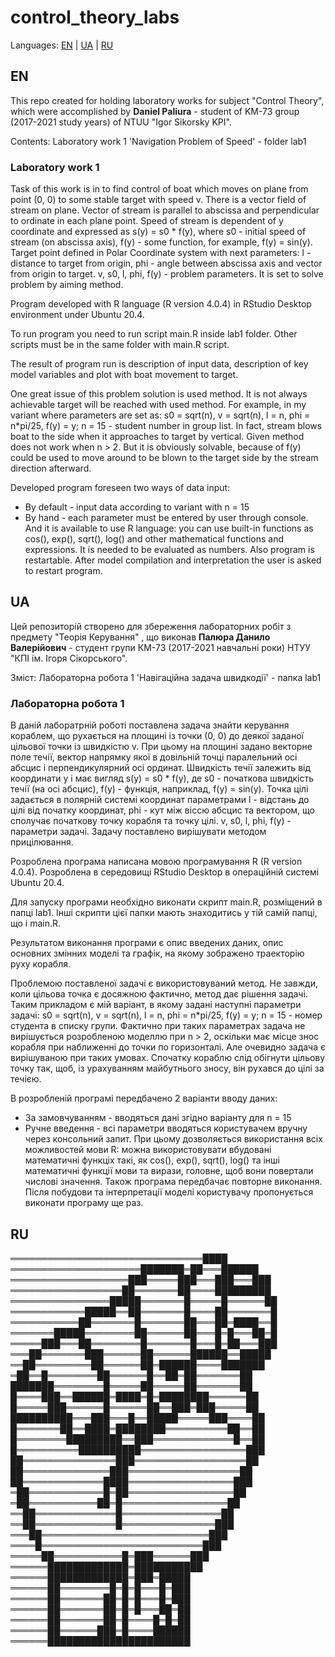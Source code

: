 # control_theory_labs

Languages: [EN](#EN) | [UA](#UA) | [RU](#RU)

## EN

This repo created for holding laboratory works for subject "Control Theory",
which were accomplished by **Daniel Paliura** - student of KM-73 group 
(2017-2021 study years) of NTUU "Igor Sikorsky KPI".

Contents:
Laboratory work 1 'Navigation Problem of Speed' - folder lab1

### Laboratory work 1

Task of this work is in to find control of boat which moves on plane from point
(0, 0) to some stable target with speed v. There is a vector field of stream on
plane. Vector of stream is parallel to abscissa and perpendicular to ordinate in
each plane point. Speed of stream is dependent of y coordinate and expressed as
s(y) = s0 * f(y), 
where s0 - initial speed of stream (on abscissa axis), f(y) - some function, for
example, f(y) = sin(y). Target point defined in Polar Coordinate system with
next parameters:
l - distance to target from origin,
phi - angle between abscissa axis and vector from origin to target.
v, s0, l, phi, f(y) - problem parameters. It is set to solve problem by aiming
method.

Program developed with R language (R version 4.0.4) in RStudio Desktop 
environment under Ubuntu 20.4.

To run program you need to run script main.R inside lab1 folder. Other scripts
must be in the same folder with main.R script.

The result of program run is description of input data, description of key model
variables and plot with boat movement to target.

One great issue of this problem solution is used method. It is not always 
achievable target will be reached with used method. For example, in my variant
where parameters are set as:
s0 = sqrt(n), v = sqrt(n), l = n, phi = n*pi/25, f(y) = y; 
n = 15 - student number in group list.
In fact, stream blows boat to the side when it approaches to target by vertical.
Given method does not work when n > 2. But it is obviously solvable, because of
f(y) could be used to move around to be blown to the target side by the stream
direction afterward.

Developed program foreseen two ways of data input:
+ By default - input data according to variant with n = 15
+ By hand - each parameter must be entered by user through console. And it is
  available to use R language: you can use built-in functions as cos(), exp(), 
  sqrt(), log() and other mathematical functions and expressions. It is needed
  to be evaluated as numbers.
Also program is restartable. After model compilation and interpretation the user
is asked to restart program.


## UA

Цей репозиторій створено для збереження лабораторних робіт з предмету
"Теорія Керування" , що виконав **Палюра Данило Валерійович** - студент групи 
КМ-73 (2017-2021 навчальні роки) НТУУ "КПІ ім. Ігоря Сікорського". 

Зміст:
Лабораторна робота 1 'Навігаційна задача швидкодії' - папка lab1

### Лабораторна робота 1

В даній лаборатрній роботі поставлена задача знайти керування кораблем, що
рухається на площині із точки (0, 0) до деякої заданої цільової точки із 
швидкістю v. При цьому на площині задано векторне поле течії, вектор напрямку 
якої в довільній точці паралельний осі абсцис і перпендикулярний осі ординат. 
Швидкість течії залежить від координати y і має вигляд s(y) = s0 * f(y),
де s0 - початкова швидкість течії (на осі абсцис), f(y) - функція, наприклад, 
f(y) = sin(y). Точка цілі задається в полярній системі координат параметрами
l - відстань до цілі від початку координат,
phi - кут між віссю абсцис та вектором, що сполучає початкову точку корабля та
    точку цілі.
v, s0, l, phi, f(y) - параметри задачі. Задачу поставлено вирішувати методом 
прицілювання.

Розроблена програма написана мовою програмування R (R version 4.0.4).
Розроблена в середовищі RStudio Desktop в операційній системі Ubuntu 20.4.

Для запуску програми необхідно виконати скрипт main.R, розміщений в папці lab1.
Інші скрипти цієї папки мають знаходитись у тій самій папці, що і main.R.

Результатом виконання програми є опис введених даних, опис основних змінних
моделі та графік, на якому зображено траекторію руху корабля.

Проблемою поставленої задачі є використовуваний метод. Не завжди, коли цільова
точка є досяжною фактично, метод дає рішення задачі. Таким прикладом є мій 
варіант, в якому задані наступні параметри задачі:
s0 = sqrt(n), v = sqrt(n), l = n, phi = n*pi/25, f(y) = y; 
n = 15 - номер студента в списку групи. 
Фактично при таких параметрах задача не вирішується розробленою моделлю при 
n > 2, оскільки має місце знос корабля при наближенні до точки по горизонталі.
Але очевидно задача є вирішуваною при таких умовах. Спочатку кораблю слід 
обігнути цільову точку так, щоб, із урахуванням майбутнього зносу, він рухався 
до цілі за течією.

В розробленій програмі передбачено 2 варіанти вводу даних:
+ За замовчуванням - вводяться дані згідно варіанту для n = 15
+ Ручне введення - всі параметри вводяться користувачем вручну через консольний
  запит. При цьому дозволяється використання всіх можливостей мови R: можна
  використовувати вбудовані математичні функціх такі, як cos(), exp(), sqrt(),
  log() та інші математичні функції мови та вирази, головне, щоб вони повертали
  числові значення.
Також програма передбачає повторне виконання. Після побудови та інтерпретації
моделі користувачу пропонується виконати програму ще раз.


## RU

═══════════════════════════════████
═════════════════════███████═██═══██████
═══════════════════███═════███═══███═══███
══════════════════██═══════██════█████████
════════════════█████═══════█═════█══════██
════════════█████══██═══════█════██═══════█
═══════════██═══════█═══════██═══██═████══█
═══════█████════════██══════██═══█═█═══██═█
═════███═══██════════█═══════█═══█═██═══███
═══██═══════███══════██══════██████══█████
══██═════════██══════██═██████════███████
═██══█════════██══════█══██═██═══════██
███████════════█═════██═════██═══════██
█════███══██████═████═█═████████══════██
█═════███══════█══════██══███═███═════██
██████████═══███═══█══█████═════███════██
█═══════██══████═████████══════════██══██
█════════█████████══███═════════════█══██
█══════════██████████═════════════════███
██═══════════════███══════════════════██
██══════════════███══════════════════██
██═════════════████═════════════════███
═██════════════█═██═════════════════██
═██═══════════██═█═════════════════██
══██═════════════█════════════════██
══██═════════════█═══════════════███
═══██═══════════════════════════███
════█══════════════════════════███
═════██═══════════█═███══════███
══════█████████████═███████████
══════█████████████═███═█████
══════██════════█═█═█═══█═███
══════██═══════██═█═█═══█═███
══════██═══════██═█═█═══██═██
══════██═══════██═█════█═█═██
══════██══════███═█════██████
══════███████████████████████ 

